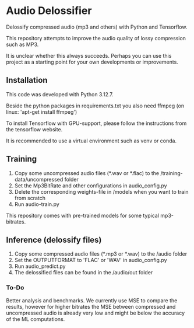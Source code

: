 # Audio Delossifier

Delossify compressed audio (mp3 and others) with Python and Tensorflow.

This repository attempts to improve the audio quality of lossy compression such as MP3.

It is unclear whether this always succeeds. Perhaps you can use this project as a starting point for your own developments or improvements.


## Installation

This code was developed with Python 3.12.7.

Beside the python packages in requirements.txt you also need ffmpeg (on linux: 'apt-get install ffmpeg')

To install Tensorflow with GPU-support, please follow the instructions from the tensorflow website.

It is recommended to use a virtual environment such as venv or conda.


## Training

1. Copy some uncompressed audio files (*.wav or *.flac) to the /training-data/uncompressed folder
2. Set the Mp3BitRate and other configurations in audio_config.py
3. Delete the corresponding weights-file in /models when you want to train from scratch
4. Run audio-train.py

This repository comes with pre-trained models for some typical mp3-bitrates.


## Inference (delossify files)

1. Copy some compressed audio files (*.mp3 or *.wav) to the /audio folder
2. Set the OUTPUTFORMAT to 'FLAC' or 'WAV' in audio_config.py
3. Run audio_predict.py
4. The delossified files can be found in the /audio/out folder


### To-Do

Better analysis and benchmarks. We currently use MSE to compare the results, however for higher bitrates the MSE between compressed and uncompressed audio is already very low and might be below the accuracy of the ML computations.
